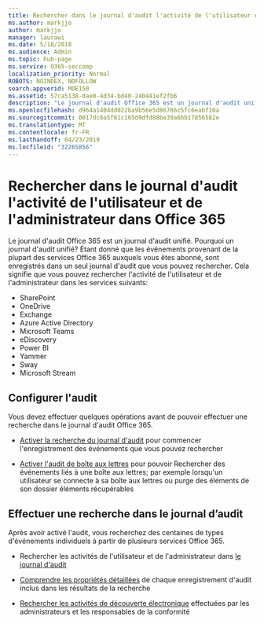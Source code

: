 ```yaml
---
title: Rechercher dans le journal d'audit l'activité de l'utilisateur et de l'administrateur dans Office 365
ms.author: markjjo
author: markjjo
manager: laurawi
ms.date: 5/18/2018
ms.audience: Admin
ms.topic: hub-page
ms.service: O365-seccomp
localization_priority: Normal
ROBOTS: NOINDEX, NOFOLLOW
search.appverid: MOE150
ms.assetid: 57ca5138-0ae0-4d34-bd40-240441ef2fb6
description: "Le journal d'audit Office 365 est un journal d'audit unifié. Pourquoi un journal d'audit unifié? Étant donné que les événements provenant de la plupart des services Office 365 auxquels vous êtes abonné, sont enregistrés dans un seul journal d'audit que vous pouvez rechercher. Cela signifie que vous pouvez rechercher l'activité de l'utilisateur et de l'administrateur dans les services suivants:"
ms.openlocfilehash: d964a1404dd022ba9b56e5d86766c5fc6eabf10a
ms.sourcegitcommit: 0017dc6a5f81c165d9dfd88be39a6bb17856582e
ms.translationtype: MT
ms.contentlocale: fr-FR
ms.lasthandoff: 04/23/2019
ms.locfileid: "32265856"
---
```

# <a name="search-the-audit-log-for-user-and-admin-activity-in-office-365"></a>Rechercher dans le journal d'audit l'activité de l'utilisateur et de l'administrateur dans Office 365

Le journal d'audit Office 365 est un journal d'audit unifié. Pourquoi un journal d'audit unifié? Étant donné que les événements provenant de la plupart des services Office 365 auxquels vous êtes abonné, sont enregistrés dans un seul journal d'audit que vous pouvez rechercher. Cela signifie que vous pouvez rechercher l'activité de l'utilisateur et de l'administrateur dans les services suivants: 
  
- SharePoint
- OneDrive
- Exchange
- Azure Active Directory
- Microsoft Teams
- eDiscovery
- Power BI
- Yammer
- Sway
- Microsoft Stream
   
 ## <a name="set-up-auditing"></a>Configurer l'audit
  
Vous devez effectuer quelques opérations avant de pouvoir effectuer une recherche dans le journal d'audit Office 365.
  
- [Activer la recherche du journal d'audit](turn-audit-log-search-on-or-off.md) pour commencer l'enregistrement des événements que vous pouvez rechercher 
    
- [Activer l'audit de boîte aux lettres](enable-mailbox-auditing.md) pour pouvoir Rechercher des événements liés à une boîte aux lettres; par exemple lorsqu'un utilisateur se connecte à sa boîte aux lettres ou purge des éléments de son dossier éléments récupérables 
    
 ## <a name="search-the-audit-log"></a>Effectuer une recherche dans le journal d’audit
  
Après avoir activé l'audit, vous recherchez des centaines de types d'événements individuels à partir de plusieurs services Office 365.
  
- Rechercher les activités de l'utilisateur et de l'administrateur dans [le journal d'audit](search-the-audit-log-in-security-and-compliance.md) 
    
- [Comprendre les propriétés détaillées](detailed-properties-in-the-office-365-audit-log.md) de chaque enregistrement d'audit inclus dans les résultats de la recherche 
    
- [Rechercher les activités de découverte électronique](search-for-ediscovery-activities-in-the-audit-log.md) effectuées par les administrateurs et les responsables de la conformité 
